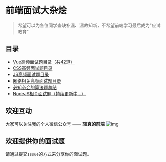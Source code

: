 # 前端面试大杂烩

> 希望可以为各位同学查缺补漏、温故知新，不希望前端学习最后成为"应试教育"

## 目录
 
 * [Vue高频面试题目录（共42道）](/Vue面试题总结/000.高频面试题.md)
 * [CSS高频面试题目录](/CSS相关/000.CSS面试题目录.md)
 * [JS高频面试题目录](/JS相关/000.JS面试题目录.md)
 * [网络相关高频面试题目录](/网络相关面试题总结/000.网络高频面试题.md)
 * [必知必会的算法题总结](/必知必会的算法题/000.必知必会算法题总结.md)
 * [NodeJS相关面试题（持续更新中...）](/NodeJS相关面试题/000.NodeJS高频面试题.md)
 
## 欢迎互动

大家可以关注我的个人微信公众号 —— **较真的前端**
![img](https://zens-pic.oss-cn-shenzhen.aliyuncs.com/static/gift/msc/welcome.jpeg)


## 欢迎提供你的面试题

请通过提交`Issue`的方式来分享你的面试题。
